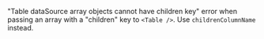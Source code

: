 "Table dataSource array objects cannot have children key" error when passing an array with a "children" key to `<Table />`. Use `childrenColumnName` instead.

